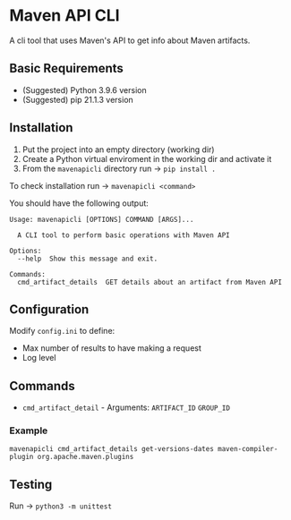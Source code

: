 # Maven API CLI
A cli tool that uses Maven's API to get info about Maven artifacts.

## Basic Requirements
* (Suggested) Python 3.9.6 version
* (Suggested) pip 21.1.3 version

## Installation
1. Put the project into an empty directory (working dir)
2. Create a Python virtual enviroment in the working dir and activate it
3. From the `mavenapicli` directory run -> `pip install .`

To check installation run -> `mavenapicli <command>`

You should have the following output:
```
Usage: mavenapicli [OPTIONS] COMMAND [ARGS]...

  A CLI tool to perform basic operations with Maven API

Options:
  --help  Show this message and exit.

Commands:
  cmd_artifact_details  GET details about an artifact from Maven API
```

## Configuration
Modify `config.ini` to define:
* Max number of results to have making a request
* Log level

## Commands
* `cmd_artifact_detail` - Arguments: `ARTIFACT_ID` `GROUP_ID`
### Example
`mavenapicli cmd_artifact_details get-versions-dates maven-compiler-plugin org.apache.maven.plugins`

## Testing
Run -> `python3 -m unittest`
